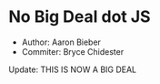# No Big Deal dot JS

- Author: Aaron Bieber
- Commiter: Bryce Chidester

Update: THIS IS NOW A BIG DEAL
